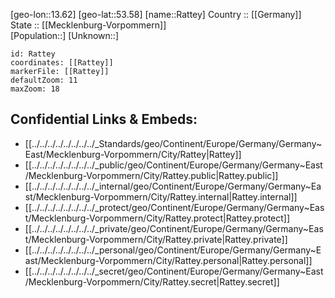 ﻿---
location: [53.58,13.62] 
mapzoom: [7,12] 
mapmarker: city 
type: City
tags:
- geo/City


SpocWebEntityId: 33647
isDeleted: false
confidential: public

---
[geo-lon::13.62] 
[geo-lat::53.58] 
[name::Rattey] 
Country :: [[Germany]]  
State :: [[Mecklenburg-Vorpommern]]  
[Population::] 
[Unknown::] 


```leaflet
id: Rattey
coordinates: [[Rattey]] 
markerFile: [[Rattey]] 
defaultZoom: 11 
maxZoom: 18
```


## Confidential Links & Embeds: 
- [[../../../../../../../../_Standards/geo/Continent/Europe/Germany/Germany~East/Mecklenburg-Vorpommern/City/Rattey|Rattey]] 
- [[../../../../../../../../_public/geo/Continent/Europe/Germany/Germany~East/Mecklenburg-Vorpommern/City/Rattey.public|Rattey.public]] 
- [[../../../../../../../../_internal/geo/Continent/Europe/Germany/Germany~East/Mecklenburg-Vorpommern/City/Rattey.internal|Rattey.internal]] 
- [[../../../../../../../../_protect/geo/Continent/Europe/Germany/Germany~East/Mecklenburg-Vorpommern/City/Rattey.protect|Rattey.protect]] 
- [[../../../../../../../../_private/geo/Continent/Europe/Germany/Germany~East/Mecklenburg-Vorpommern/City/Rattey.private|Rattey.private]] 
- [[../../../../../../../../_personal/geo/Continent/Europe/Germany/Germany~East/Mecklenburg-Vorpommern/City/Rattey.personal|Rattey.personal]] 
- [[../../../../../../../../_secret/geo/Continent/Europe/Germany/Germany~East/Mecklenburg-Vorpommern/City/Rattey.secret|Rattey.secret]] 
